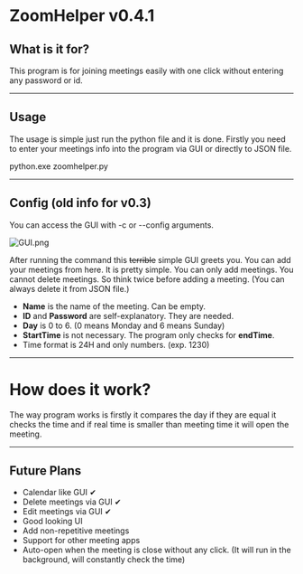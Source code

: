# ZoomHelper v0.4.1

## What is it for?

This program is for joining meetings easily with one click without entering any password or id.

---
## Usage
The usage is simple just run the python file and it is done. Firstly you need to enter your meetings info into the program via GUI or directly to JSON file.

python.exe zoomhelper.py

---
## Config (old info for v0.3)
You can access the GUI with -c or --config arguments.

![GUI.png](https://user-images.githubusercontent.com/72021576/136834720-d2964001-6228-4d82-af5c-c0d59a3aa8f0.png)

After running the command this ~~terrible~~ simple GUI greets you. You can add your meetings from here. It is pretty simple. You can only add meetings. You cannot delete meetings. So think twice before adding a meeting. (You can always delete it from JSON file.)

* **Name** is the name of the meeting. Can be empty.
* **ID** and **Password** are self-explanatory. They are needed.
* **Day** is 0 to 6. (0 means Monday and 6 means Sunday)
* **StartTime** is not necessary. The program only checks for **endTime**.
* Time format is 24H and only numbers. (exp. 1230)

---
# How does it work?
The way program works is firstly it compares the day if they are equal it checks the time and if real time is smaller than meeting time it will open the meeting.

---
## Future Plans
* Calendar like GUI ✔
* Delete meetings via GUI ✔
* Edit meetings via GUI ✔
* Good looking UI
* Add non-repetitive meetings
* Support for other meeting apps
* Auto-open when the meeting is close without any click. (It will run in the background, will constantly check the time)
